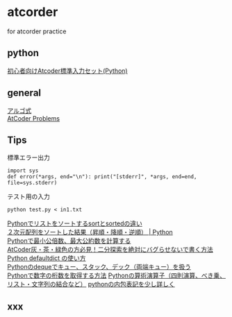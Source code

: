# atcorder
for atcorder practice

## python
[初心者向けAtcoder標準入力セット(Python)](https://qiita.com/jamjamjam/items/e066b8c7bc85487c0785)

## general
[アルゴ式](https://algo-method.com/)  
[AtCoder Problems](https://kenkoooo.com/atcoder/#/table/)

## Tips

標準エラー出力

```
import sys
def error(*args, end="\n"): print("[stderr]", *args, end=end, file=sys.stderr)
```

テスト用の入力

```
python test.py < in1.txt
```

[Pythonでリストをソートするsortとsortedの違い](https://note.nkmk.me/python-list-sort-sorted/)  
[２次元配列をソートした結果（昇順・降順・逆順） | Python](https://www.suzu6.net/posts/73-sort-2d-list/)  
[Pythonで最小公倍数、最大公約数を計算する](https://ictsr4.com/py/m0150.html)  
[AtCoder灰・茶・緑色の方必見！二分探索を絶対にバグらせないで書く方法](https://www.forcia.com/blog/001434.html)  
[Python defaultdict の使い方](https://qiita.com/xza/items/72a1b07fcf64d1f4bdb7)  
[Pythonのdequeでキュー、スタック、デック（両端キュー）を扱う](https://note.nkmk.me/python-collections-deque/)  
[Pythonで数字の桁数を取得する方法](https://qiita.com/RShirakawa/items/23f8f1d907dc40ebbdd2)
[Pythonの算術演算子（四則演算、べき乗、リスト・文字列の結合など）](https://note.nkmk.me/python-arithmetic-operator/)
[pythonの内包表記を少し詳しく](https://qiita.com/y__sama/items/a2c458de97c4aa5a98e7)

## xxx
